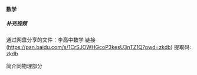 #### 数学

##### 补充视频

通过网盘分享的文件：李高中数学
链接(https://pan.baidu.com/s/1CrSJOWHGcoP3kesU3nTZ1Q?pwd=zkdb) 提取码: zkdb

简介同物理部分